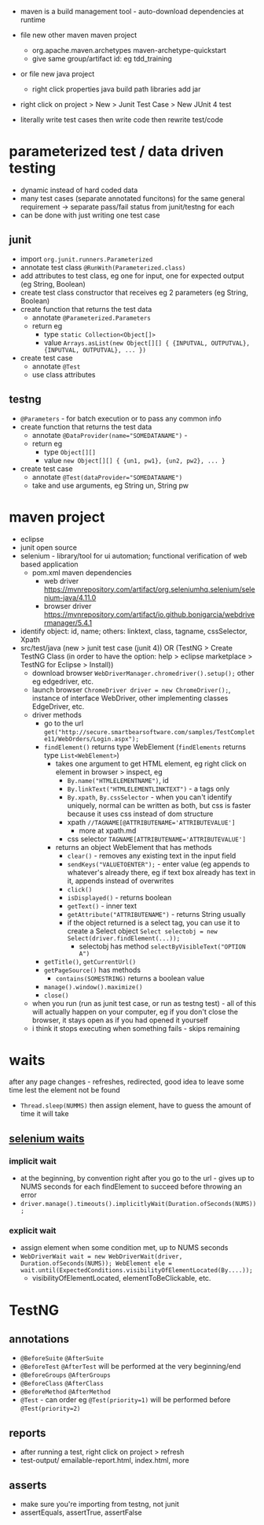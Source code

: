 * maven is a build management tool - auto-download dependencies at runtime
* file new other maven maven project
  * org.apache.maven.archetypes maven-archetype-quickstart
  * give same group/artifact id: eg tdd_training
* or file new java project
  * right click properties java build path libraries add jar
* right click on project > New > Junit Test Case > New JUnit 4 test

* literally write test cases then write code then rewrite test/code


# parameterized test / data driven testing
* dynamic instead of hard coded data
* many test cases (separate annotated funcitons) for the same general requirement -> separate pass/fail status from junit/testng for each
* can be done with just writing one test case
## junit
* import `org.junit.runners.Parameterized`
* annotate test class `@RunWith(Parameterized.class)`
* add attributes to test class, eg one for input, one for expected output (eg String, Boolean)
* create test class constructor that receives eg 2 parameters (eg String, Boolean)
* create function that returns the test data
  * annotate `@Parameterized.Parameters`
  * return eg
    * type `static Collection<Object[]>`
    * value `Arrays.asList(new Object[][] { {INPUTVAL, OUTPUTVAL}, {INPUTVAL, OUTPUTVAL}, ... })`
* create test case
  * annotate `@Test`
  * use class attributes
## testng
* `@Parameters` - for batch execution or to pass any common info
* create function that returns the test data
  * annotate `@DataProvider(name="SOMEDATANAME")` -
  * return eg
    * type `Object[][]`
    * value `new Object[][] { {un1, pw1}, {un2, pw2}, ... }`
* create test case
  * annotate `@Test(dataProvider="SOMEDATANAME")`
  * take and use arguments, eg String un, String pw


# maven project
* eclipse
* junit open source 
* selenium - library/tool for ui automation; functional verification of web based application
  * pom.xml maven dependencies
    * web driver https://mvnrepository.com/artifact/org.seleniumhq.selenium/selenium-java/4.11.0
    * browser driver https://mvnrepository.com/artifact/io.github.bonigarcia/webdrivermanager/5.4.1
* identify object: id, name; others: linktext, class, tagname, cssSelector, Xpath
* src/test/java (new > junit test case (junit 4)) OR (TestNG > Create TestNG Class (in order to have the option: help > eclipse marketplace > TestNG for Eclipse > Install))
  * download browser `WebDriverManager.chromedriver().setup();` other eg edgedriver, etc.
  * launch browser `ChromeDriver driver = new ChromeDriver();`, instance of interface WebDriver, other implementing classes EdgeDriver, etc.
  * driver methods
    * go to the url `get("http://secure.smartbearsoftware.com/samples/TestComplete11/WebOrders/Login.aspx");`
    * `findElement()` returns type WebElement (`findElements` returns type `List<WebElement>`)
      * takes one argument to get HTML element, eg right click on element in browser > inspect, eg
        * `By.name("HTMLELEMENTNAME")`, id
        * `By.linkText("HTMLELEMENTLINKTEXT")` - a tags only
        * `By.xpath`, `By.cssSelector` - when you can't identify uniquely, normal can be written as both, but css is faster because it uses css instead of dom structure
        * xpath `//TAGNAME[@ATTRIBUTENAME='ATTRIBUTEVALUE']`
          * more at xpath.md
        * css selector `TAGNAME[ATTRIBUTENAME='ATTRIBUTEVALUE']`
      * returns an object WebElement that has methods
        * `clear()` - removes any existing text in the input field
        * `sendKeys("VALUETOENTER");` - enter value (eg appends to whatever's already there, eg if text box already has text in it, appends instead of overwrites
        * `click()`
        * `isDisplayed()` - returns boolean
        * `getText()` - inner text
        * `getAttribute("ATTRIBUTENAME")` - returns String usually
        * if the object returned is a select tag, you can use it to create a Select object `Select selectobj = new Select(driver.findElement(...));`
          * selectobj has method `selectByVisibleText("OPTION A")`
    * `getTitle()`, `getCurrentUrl()`
    * `getPageSource()` has methods
      * `contains(SOMESTRING)` returns a boolean value
    * `manage().window().maximize()`
    * `close()`
  * when you run (run as junit test case, or run as testng test) - all of this will actually happen on your computer, eg if you don't close the browser, it stays open as if you had opened it yourself
  * i think it stops executing when something fails - skips remaining

# waits
after any page changes - refreshes, redirected, good idea to leave some time lest the element not be found
* `Thread.sleep(NUMMS)` then assign element, have to guess the amount of time it will take
## [selenium waits](https://www.selenium.dev/documentation/webdriver/waits/)
### implicit wait
* at the beginning, by convention right after you go to the url - gives up to NUMS seconds for each findElement to succeed before throwing an error
* `driver.manage().timeouts().implicitlyWait(Duration.ofSeconds(NUMS));`
### explicit wait 
* assign element when some condition met, up to NUMS seconds
* `WebDriverWait wait = new WebDriverWait(driver, Duration.ofSeconds(NUMS)); WebElement ele = wait.until(ExpectedConditions.visibilityOfElementLocated(By....));`
  * visibilityOfElementLocated, elementToBeClickable, etc.

# TestNG
## annotations
* `@BeforeSuite` `@AfterSuite`
* `@BeforeTest` `@AfterTest` will be performed at the very beginning/end
* `@BeforeGroups` `@AfterGroups`
* `@BeforeClass` `@AfterClass`
* `@BeforeMethod` `@AfterMethod`
* `@Test` - can order eg `@Test(priority=1)` will be performed before `@Test(priority=2)`
## reports
* after running a test, right click on project > refresh
* test-output/ emailable-report.html, index.html, more
## asserts
* make sure you're importing from testng, not junit
* assertEquals, assertTrue, assertFalse


